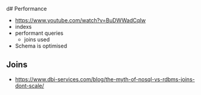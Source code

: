 d# Performance
- https://www.youtube.com/watch?v=BuDWWadCqIw
- indexs
- performant queries
  - joins used
- Schema is optimised


## Joins
- https://www.dbi-services.com/blog/the-myth-of-nosql-vs-rdbms-joins-dont-scale/
